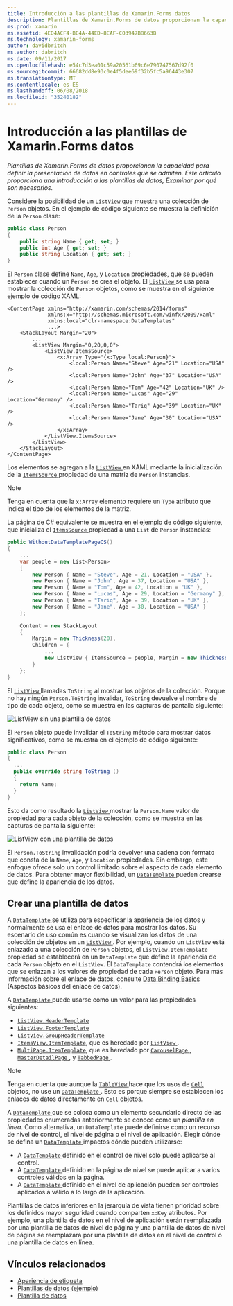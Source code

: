 ```yaml
---
title: Introducción a las plantillas de Xamarin.Forms datos
description: Plantillas de Xamarin.Forms de datos proporcionan la capacidad para definir la presentación de datos en controles que se admiten. Este artículo proporciona una introducción a las plantillas de datos, Examinar por qué son necesarios.
ms.prod: xamarin
ms.assetid: 4ED4ACF4-BE4A-44ED-8EAF-C03947B8663B
ms.technology: xamarin-forms
author: davidbritch
ms.author: dabritch
ms.date: 09/11/2017
ms.openlocfilehash: e54c7d3ea01c59a20561b69c6e790747567d92f0
ms.sourcegitcommit: 66682dd8e93c0e4f5dee69f32b5fc5a96443e307
ms.translationtype: MT
ms.contentlocale: es-ES
ms.lasthandoff: 06/08/2018
ms.locfileid: "35240182"
---
```

# <a name="introduction-to-xamarinforms-data-templates"></a>Introducción a las plantillas de Xamarin.Forms datos

_Plantillas de Xamarin.Forms de datos proporcionan la capacidad para definir la presentación de datos en controles que se admiten. Este artículo proporciona una introducción a las plantillas de datos, Examinar por qué son necesarios._

Considere la posibilidad de un [ `ListView` ](https://developer.xamarin.com/api/type/Xamarin.Forms.ListView/) que muestra una colección de `Person` objetos. En el ejemplo de código siguiente se muestra la definición de la `Person` clase:

```csharp
public class Person
{
    public string Name { get; set; }
    public int Age { get; set; }
    public string Location { get; set; }
}
```

El `Person` clase define `Name`, `Age`, y `Location` propiedades, que se pueden establecer cuando un `Person` se crea el objeto. El [ `ListView` ](https://developer.xamarin.com/api/type/Xamarin.Forms.ListView/) se usa para mostrar la colección de `Person` objetos, como se muestra en el siguiente ejemplo de código XAML:

```xaml
<ContentPage xmlns="http://xamarin.com/schemas/2014/forms"
             xmlns:x="http://schemas.microsoft.com/winfx/2009/xaml"
             xmlns:local="clr-namespace:DataTemplates"
             ...>
    <StackLayout Margin="20">
        ...
        <ListView Margin="0,20,0,0">
            <ListView.ItemsSource>
                <x:Array Type="{x:Type local:Person}">
                    <local:Person Name="Steve" Age="21" Location="USA" />
                    <local:Person Name="John" Age="37" Location="USA" />
                    <local:Person Name="Tom" Age="42" Location="UK" />
                    <local:Person Name="Lucas" Age="29" Location="Germany" />
                    <local:Person Name="Tariq" Age="39" Location="UK" />
                    <local:Person Name="Jane" Age="30" Location="USA" />
                </x:Array>
            </ListView.ItemsSource>
        </ListView>
    </StackLayout>
</ContentPage>
```

Los elementos se agregan a la [ `ListView` ](https://developer.xamarin.com/api/type/Xamarin.Forms.ListView/) en XAML mediante la inicialización de la [ `ItemsSource` ](https://developer.xamarin.com/api/property/Xamarin.Forms.ItemsView%3CTVisual%3E.ItemsSource/) propiedad de una matriz de `Person` instancias.

> [!NOTE]
> Tenga en cuenta que la `x:Array` elemento requiere un `Type` atributo que indica el tipo de los elementos de la matriz.

La página de C# equivalente se muestra en el ejemplo de código siguiente, que inicializa el [ `ItemsSource` ](https://developer.xamarin.com/api/property/Xamarin.Forms.ItemsView%3CTVisual%3E.ItemsSource/) propiedad a una `List` de `Person` instancias:

```csharp
public WithoutDataTemplatePageCS()
{
    ...
    var people = new List<Person>
    {
        new Person { Name = "Steve", Age = 21, Location = "USA" },
        new Person { Name = "John", Age = 37, Location = "USA" },
        new Person { Name = "Tom", Age = 42, Location = "UK" },
        new Person { Name = "Lucas", Age = 29, Location = "Germany" },
        new Person { Name = "Tariq", Age = 39, Location = "UK" },
        new Person { Name = "Jane", Age = 30, Location = "USA" }
    };

    Content = new StackLayout
    {
        Margin = new Thickness(20),
        Children = {
            ...
            new ListView { ItemsSource = people, Margin = new Thickness(0, 20, 0, 0) }
        }
    };
}
```

El [ `ListView` ](https://developer.xamarin.com/api/type/Xamarin.Forms.ListView/) llamadas `ToString` al mostrar los objetos de la colección. Porque no hay ningún `Person.ToString` invalidar, `ToString` devuelve el nombre de tipo de cada objeto, como se muestra en las capturas de pantalla siguiente:

![](introduction-images/no-data-template.png "ListView sin una plantilla de datos")

El `Person` objeto puede invalidar el `ToString` método para mostrar datos significativos, como se muestra en el ejemplo de código siguiente:

```csharp
public class Person
{
  ...
  public override string ToString ()
  {
    return Name;
  }
}
```

Esto da como resultado la [ `ListView` ](https://developer.xamarin.com/api/type/Xamarin.Forms.ListView/) mostrar la `Person.Name` valor de propiedad para cada objeto de la colección, como se muestra en las capturas de pantalla siguiente:

![](introduction-images/override-tostring.png "ListView con una plantilla de datos")

El `Person.ToString` invalidación podría devolver una cadena con formato que consta de la `Name`, `Age`, y `Location` propiedades. Sin embargo, este enfoque ofrece solo un control limitado sobre el aspecto de cada elemento de datos. Para obtener mayor flexibilidad, un [ `DataTemplate` ](https://developer.xamarin.com/api/type/Xamarin.Forms.DataTemplate/) pueden crearse que define la apariencia de los datos.

## <a name="creating-a-datatemplate"></a>Crear una plantilla de datos

A [ `DataTemplate` ](https://developer.xamarin.com/api/type/Xamarin.Forms.DataTemplate/) se utiliza para especificar la apariencia de los datos y normalmente se usa el enlace de datos para mostrar los datos. Su escenario de uso común es cuando se visualizan los datos de una colección de objetos en un [ `ListView` ](https://developer.xamarin.com/api/type/Xamarin.Forms.ListView/). Por ejemplo, cuando un `ListView` está enlazado a una colección de `Person` objetos, el `ListView.ItemTemplate` propiedad se establecerá en un `DataTemplate` que define la apariencia de cada `Person` objeto en el `ListView`. El `DataTemplate` contendrá los elementos que se enlazan a los valores de propiedad de cada `Person` objeto. Para más información sobre el enlace de datos, consulte [Data Binding Basics](~/xamarin-forms/xaml/xaml-basics/data-binding-basics.md) (Aspectos básicos del enlace de datos).

A [ `DataTemplate` ](https://developer.xamarin.com/api/type/Xamarin.Forms.DataTemplate/) puede usarse como un valor para las propiedades siguientes:

- [`ListView.HeaderTemplate`](https://developer.xamarin.com/api/property/Xamarin.Forms.ListView.HeaderTemplate/)
- [`ListView.FooterTemplate`](https://developer.xamarin.com/api/property/Xamarin.Forms.ListView.FooterTemplate/)
- [`ListView.GroupHeaderTemplate`](https://developer.xamarin.com/api/property/Xamarin.Forms.ListView.GroupHeaderTemplate/)
- [`ItemsView.ItemTemplate`](https://developer.xamarin.com/api/type/Xamarin.Forms.ItemsView%3CTVisual%3E/), que es heredado por [ `ListView` ](https://developer.xamarin.com/api/type/Xamarin.Forms.ListView/).
- [`MultiPage.ItemTemplate`](https://developer.xamarin.com/api/type/Xamarin.Forms.MultiPage%3CT%3E/), que es heredado por [ `CarouselPage` ](https://developer.xamarin.com/api/type/Xamarin.Forms.CarouselPage/), [ `MasterDetailPage` ](https://developer.xamarin.com/api/type/Xamarin.Forms.MasterDetailPage/), y [ `TabbedPage` ](https://developer.xamarin.com/api/type/Xamarin.Forms.TabbedPage/).

> [!NOTE]
> Tenga en cuenta que aunque la [ `TableView` ](https://developer.xamarin.com/api/type/Xamarin.Forms.TableView/) hace que los usos de [ `Cell` ](https://developer.xamarin.com/api/type/Xamarin.Forms.Cell/) objetos, no use un [ `DataTemplate` ](https://developer.xamarin.com/api/type/Xamarin.Forms.DataTemplate/). Esto es porque siempre se establecen los enlaces de datos directamente en `Cell` objetos.

A [ `DataTemplate` ](https://developer.xamarin.com/api/type/Xamarin.Forms.DataTemplate/) que se coloca como un elemento secundario directo de las propiedades enumeradas anteriormente se conoce como un *plantilla en línea*. Como alternativa, un `DataTemplate` puede definirse como un recurso de nivel de control, el nivel de página o el nivel de aplicación. Elegir dónde se defina un [ `DataTemplate` ](https://developer.xamarin.com/api/type/Xamarin.Forms.DataTemplate/) impactos dónde pueden utilizarse:

- A [ `DataTemplate` ](https://developer.xamarin.com/api/type/Xamarin.Forms.DataTemplate/) definido en el control de nivel solo puede aplicarse al control.
- A [ `DataTemplate` ](https://developer.xamarin.com/api/type/Xamarin.Forms.DataTemplate/) definido en la página de nivel se puede aplicar a varios controles válidos en la página.
- A [ `DataTemplate` ](https://developer.xamarin.com/api/type/Xamarin.Forms.DataTemplate/) definido en el nivel de aplicación pueden ser controles aplicados a válido a lo largo de la aplicación.

Plantillas de datos inferiores en la jerarquía de vista tienen prioridad sobre los definidos mayor seguridad cuando comparten `x:Key` atributos. Por ejemplo, una plantilla de datos en el nivel de aplicación serán reemplazada por una plantilla de datos de nivel de página y una plantilla de datos de nivel de página se reemplazará por una plantilla de datos en el nivel de control o una plantilla de datos en línea.


## <a name="related-links"></a>Vínculos relacionados

- [Apariencia de etiqueta](~/xamarin-forms/user-interface/listview/customizing-cell-appearance.md)
- [Plantillas de datos (ejemplo)](https://developer.xamarin.com/samples/xamarin-forms/templates/datatemplates/)
- [Plantilla de datos](https://developer.xamarin.com/api/type/Xamarin.Forms.DataTemplate/)
